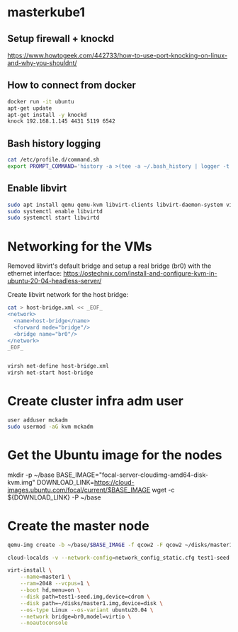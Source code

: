 # masterkube1

## Setup firewall + knockd

https://www.howtogeek.com/442733/how-to-use-port-knocking-on-linux-and-why-you-shouldnt/

## How to connect from docker
```sh
docker run -it ubuntu
apt-get update
apt-get install -y knockd
knock 192.168.1.145 4431 5119 6542
```

## Bash history logging
```sh
cat /etc/profile.d/command.sh
export PROMPT_COMMAND='history -a >(tee -a ~/.bash_history | logger -t "$USER[$$] $SSH_CONNECTION")'
```

## Enable libvirt
```sh
sudo apt install qemu qemu-kvm libvirt-clients libvirt-daemon-system virtinst bridge-utils
sudo systemctl enable libvirtd
sudo systemctl start libvirtd
```

# Networking for the VMs

Removed libvirt's default bridge and setup a real bridge (br0) with the ethernet interface:
https://ostechnix.com/install-and-configure-kvm-in-ubuntu-20-04-headless-server/

Create libvirt network for the host bridge:
```sh
cat > host-bridge.xml << _EOF_
<network>
  <name>host-bridge</name>
  <forward mode="bridge"/>
  <bridge name="br0"/>
</network>
_EOF_


virsh net-define host-bridge.xml
virsh net-start host-bridge
```

# Create cluster infra adm user

```sh
user adduser mckadm
sudo usermod -aG kvm mckadm
```

# Get the Ubuntu image for the nodes
mkdir -p ~/base
BASE_IMAGE="focal-server-cloudimg-amd64-disk-kvm.img"
DOWNLOAD_LINK=https://cloud-images.ubuntu.com/focal/current/$BASE_IMAGE
wget -c ${DOWNLOAD_LINK} -P ~/base

# Create the master node
```sh
qemu-img create -b ~/base/$BASE_IMAGE -f qcow2 -F qcow2 ~/disks/master1.img 10G

cloud-localds -v --network-config=network_config_static.cfg test1-seed.img cloud_init.cfg

virt-install \
    --name=master1 \
    --ram=2048 --vcpus=1 \
    --boot hd,menu=on \
    --disk path=test1-seed.img,device=cdrom \
    --disk path=~/disks/master1.img,device=disk \
    --os-type Linux --os-variant ubuntu20.04 \
    --network bridge=br0,model=virtio \
    --noautoconsole
